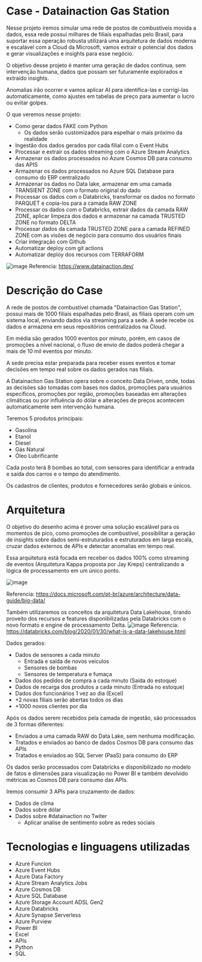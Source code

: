 # Case - Datainaction Gas Station

Nesse projeto iremos simular uma rede de postos de combustíveis movida a dados, essa rede possui milhares de filiais espalhadas pelo Brasil, para suportar essa operação robusta utilizará uma arquitetura de dados moderna e escalável com a Cloud da Microsoft, vamos extrair o potencial dos dados e gerar visualizações e insights para esse negócio.

O objetivo desse projeto é manter uma geração de dados continua, sem intervenção humana, dados que possam ser futuramente explorados e extraído insights.

Anomalias irão ocorrer e vamos aplicar AI para identifica-las e corrigi-las automaticamente, como ajustes em tabelas de preço para aumentar o lucro ou evitar golpes.

O que veremos nesse projeto:

- Como gerar dados FAKE com Python
  - Os dados serão customizados para espelhar o mais próximo da realidade
- Ingestão dos dados gerados por cada filial com o Event Hubs
- Processar e extrair os dados streaming com o Azure Stream Analytics
- Armazenar os dados processados no Azure Cosmos DB para consumo das APIS
- Armazenar os dados processados no Azure SQL Database para consumo do ERP centralizado
- Armazenar os dados no Data lake, armazenar em uma camada TRANSIENT ZONE com o formato original do dado
- Processar os dados com o Databricks, transformar os dados no formato PARQUET e copia-los para a camada RAW ZONE
- Processar os dados com o Databricks, extrair dados da camada RAW ZONE, aplicar limpeza dos dados e armazenar na camada TRUSTED ZONE no formato DELTA
- Processar dados da camada TRUSTED ZONE para a camada REFINED ZONE com as visões de negócio para consumo dos usuários finais
- Criar integração com Github
- Automatizar deploy com git actions
- Automatizar deploy dos recursos com TERRAFORM

![image](https://user-images.githubusercontent.com/69867503/130605392-6d817f53-baea-400c-96ce-f0a84fd915ca.png)
Referencia: https://www.datainaction.dev/

# Descrição do Case

A rede de postos de combustível chamada "Datainaction Gas Station", possui mais de 1000 filiais espalhadas pelo Brasil, as filiais operam com um sistema local, enviando dados via streaming para a sede. A sede recebe os dados e armazena em seus repositórios centralizados na Cloud.

Em média são gerados 1000 eventos por minuto, porém, em casos de promoções a nível nacional, o fluxo de envio de dados poderá chegar a mais de 10 mil eventos por minuto.

A sede precisa estar preparada para receber esses eventos e tomar decisões em tempo real sobre os dados gerados nas filiais.

A Datainaction Gas Station opera sobre o conceito Data Driven, onde, todas as decisões são tomadas com bases nos dados, promoções para usuários específicos, promoções por região, promoções baseadas em alterações climáticas ou por influência do dólar e alterações de preços acontecem automaticamente sem intervenção humana.

Teremos 5 produtos principais:
- Gasolina
- Etanol
- Diesel
- Gás Natural
- Óleo Lubrificante

Cada posto terá 8 bombas ao total, com sensores para identificar a entrada e saída dos carros e o tempo do atendimento.

Os cadastros de clientes, produtos e fornecedores serão globais e únicos.

# Arquitetura

O objetivo do desenho acima é prover uma solução escalável para os momentos de pico, como promoções de combustível, possibilitar a geração de insights sobre dados semi-estruturados e estruturados em larga escala, cruzar dados externos de APIs e detectar anomalias em tempo real.

Essa arquitetura está focada em receber os dados 100% como streaming de eventos (Arquitetura Kappa proposta por Jay Kreps) centralizando a lógica de processamento em um único ponto.

![image](https://user-images.githubusercontent.com/69867503/130604361-feefe535-626e-4048-a176-5bbc37fac7ae.png)

Referencia: https://docs.microsoft.com/pt-br/azure/architecture/data-guide/big-data/

Também utilizaremos os conceitos da arquitetura Data Lakehouse, tirando proveito dos recursos e features disponibilizadas pela Databricks com o novo formato e engine de processamento Delta.
![image](https://user-images.githubusercontent.com/69867503/130604840-1104341f-5920-4782-b1e7-987339bf6036.png)
Referencia: https://databricks.com/blog/2020/01/30/what-is-a-data-lakehouse.html

Dados gerados:
- Dados de sensores a cada minuto
  - Entrada e saída de novos veículos
  - Sensores de bombas
  - Sensores de temperatura e fumaça
- Dados dos pedidos de compra a cada minuto (Saída do estoque)
- Dados de recarga dos produtos a cada minuto (Entrada no estoque)
- Dados dos funcionários 1 vez ao dia (Excel)
- +2 novas filiais serão abertas todos os dias
- +1000 novos clientes por dia

Após os dados serem recebidos pela camada de ingestão, são processados de 3 formas diferentes:
- Enviados a uma camada RAW do Data Lake, sem nenhuma modificação.
- Tratados e enviados ao banco de dados Cosmos DB para consumo das APIs
- Tratados e enviados ao SQL Server (PaaS) para consumo do ERP

Os dados serão processados com Databricks e disponibilizado no modelo de fatos e dimensões para visualização no Power BI e também devolvido métricas ao Cosmos DB para consumo das APIs.

Iremos consumir 3 APIs para cruzamento de dados:
- Dados de clima
- Dados sobre dólar
- Dados sobre #datainaction no Twiter
  - Aplicar análise de sentimento sobre as redes sociais

# Tecnologias e linguagens utilizadas
- Azure Funcion
- Azure Event Hubs
- Azure Data Factory
- Azure Stream Analytics Jobs
- Azure Cosmos DB
- Azure SQL Database
- Azure Storage Account ADSL Gen2
- Azure Databricks
- Azure Synapse Serverless
- Azure Purview
- Power BI
- Excel
- APIs
- Python
- SQL

